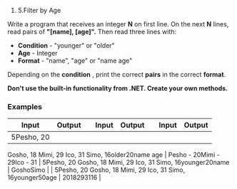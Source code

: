 1. 5.Filter by Age

Write a program that receives an integer **N** on first line. On the next **N** lines, read pairs of **&quot;[name], [age]&quot;.** Then read three lines with:

- **Condition** - &quot;younger&quot; or &quot;older&quot;
- **Age** - Integer
- **Format** - &quot;name&quot;, &quot;age&quot; or &quot;name age&quot;

Depending on the **condition** , print the correct **pairs** in the correct **format**.

**Don&#39;t use the built-in functionality from .NET. Create your own methods.**

### Examples

| **Input** | **Output** |   | **Input** | **Output** |   | **Input** | **Output** |
| --- | --- | --- | --- | --- | --- | --- | --- |
| 5Pesho, 20
Gosho, 18
Mimi, 29
Ico, 31
Simo, 16older20name age | Pesho - 20Mimi - 29Ico - 31 | 5Pesho, 20
Gosho, 18
Mimi, 29
Ico, 31
Simo, 16younger20name | GoshoSimo |   | 5Pesho, 20
Gosho, 18
Mimi, 29
Ico, 31
Simo, 16younger50age | 2018293116 |
